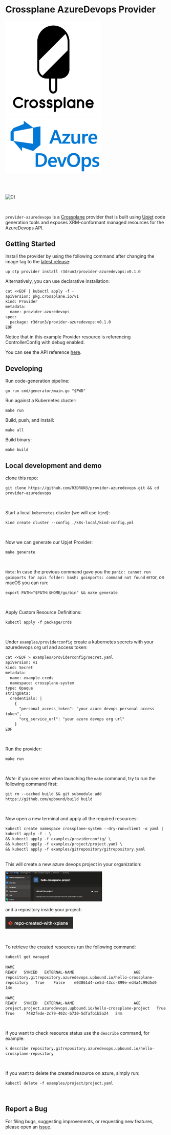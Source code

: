 # Crossplane AzureDevops Provider

<p float="left">
  <img src="images/crossplane.png" width="300" />
  <img src="images/azdevops.png" width="300" />
</p>


<br/>
<br/>

![CI](https://github.com/r3drun3/provider-azuredevops/actions/workflows/ci.yml/badge.svg)

<br/>

`provider-azuredevops` is a [Crossplane](https://crossplane.io/) provider that
is built using [Upjet](https://github.com/upbound/upjet) code
generation tools and exposes XRM-conformant managed resources for the
AzureDevops API.

## Getting Started

Install the provider by using the following command after changing the image tag
to the [latest release](https://marketplace.upbound.io/providers/r3drun3/provider-azuredevops):
```
up ctp provider install r3drun3/provider-azuredevops:v0.1.0
```

Alternatively, you can use declarative installation:
```
cat <<EOF | kubectl apply -f -
apiVersion: pkg.crossplane.io/v1
kind: Provider
metadata:
  name: provider-azuredevops
spec:
  package: r3drun3/provider-azuredevops:v0.1.0
EOF
```

Notice that in this example Provider resource is referencing ControllerConfig with debug enabled.

You can see the API reference [here](https://doc.crds.dev/github.com/r3drun3/provider-azuredevops).

## Developing

Run code-generation pipeline:
```console
go run cmd/generator/main.go "$PWD"
```

Run against a Kubernetes cluster:

```console
make run
```

Build, push, and install:

```console
make all
```

Build binary:

```console
make build
```

## Local development and demo
clone this repo:  
```console
git clone https://github.com/R3DRUN3/provider-azuredevops.git && cd provider-azuredevops
```

<br/>

Start a local `kubernetes` cluster (we will use `kind`):  
```console
kind create cluster --config ./k8s-local/kind-config.yml
```
<br/>

Now we can generate our Upjet Provider:  
```console
make generate
```
<br/>

`Note`: In case the previous command gave you the `panic: cannot run goimports for apis folder: bash: goimports: command not found` error, on macOS you can run:  
```console
export PATH="$PATH:$HOME/go/bin" && make generate
```
<br/>

Apply Custom Resource Definitions:  
```console
kubectl apply -f package/crds
```

<br/>

Under `examples/providerconfig` create a kubernetes secrets with your azuredevops org url and access token:  
```console
cat <<EOF > examples/providerconfig/secret.yaml
apiVersion: v1
kind: Secret
metadata:
  name: example-creds
  namespace: crossplane-system
type: Opaque
stringData:
  credentials: |
    {
      "personal_access_token": "your azure devops personal access token",
      "org_service_url": "your azure devops org url"
    }
EOF
```
<br/>

Run the provider:  
```console
make run
```
<br/>

*Note*: if you see error when launching the `make` command, try to run the following command first:  
```console
git rm --cached build && git submodule add https://github.com/upbound/build build
```
<br/>

Now open a new terminal and apply all the required resources:  
```console
kubectl create namespace crossplane-system --dry-run=client -o yaml | kubectl apply -f - \
&& kubectl apply -f examples/providerconfig/ \
&& kubectl apply -f examples/project/project.yaml \
&& kubectl apply -f examples/gitrepository/gitrepository.yaml
```

<br/>
This will create a new azure devops project in your organization:  
<div style="width: 60%; height: 60%">

  ![](images/az-devops-project.png)
</div>



and a repository inside your project:
<div style="width: 60%; height: 60%">

  ![](images/az-devops-repo.png)
</div>

<br/>

To retrieve the created resources run the following command:  
```console
kubectl get managed

NAME                                                                          READY   SYNCED   EXTERNAL-NAME                          AGE
repository.gitrepository.azuredevops.upbound.io/hello-crossplane-repository   True    False    e03861d4-ce5d-43cc-899e-ed4a4c99d5d0   14m

NAME                                                              READY   SYNCED   EXTERNAL-NAME                          AGE
project.project.azuredevops.upbound.io/hello-crossplane-project   True    True     7482fede-2c79-402c-b730-5dfafb1b5a24   24m
```

<br/>

If you want to check resource status use the `describe` command, for example:  
```console
k describe repository.gitrepository.azuredevops.upbound.io/hello-crossplane-repository 
```
<br/>

If you want to delete the created resource on azure, simply run:  
```console
kubectl delete -f examples/project/project.yaml
```

<br/>


## Report a Bug

For filing bugs, suggesting improvements, or requesting new features, please
open an [issue](https://github.com/r3drun3/provider-azuredevops/issues).
